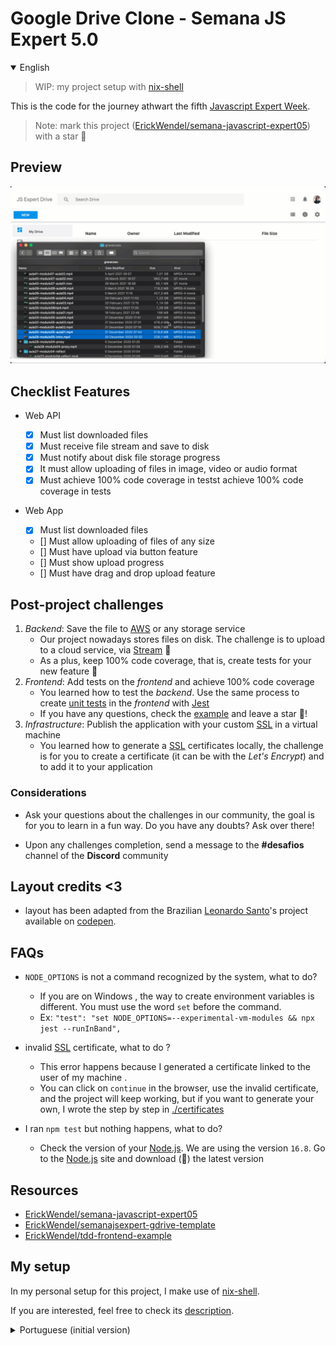 # Google Drive Clone - Semana JS Expert 5.0

<details open>
<summary>English</summary>

> WIP: my project setup with [nix-shell](#my-setup)

This is the code for the journey athwart the fifth [Javascript Expert Week](https://javascriptexpert.com.br).

> Note: mark this project ([ErickWendel/semana-javascript-expert05](https://github.com/ErickWendel/semana-javascript-expert05)) with a star 🌟

## Preview

![](./resources/demo.gif)

## Checklist Features

- Web API

  - [x] Must list downloaded files
  - [x] Must receive file stream and save to disk
  - [x] Must notify about disk file storage progress
  - [x] It must allow uploading of files in image, video or audio format
  - [x] Must achieve 100% code coverage in testst achieve 100% code coverage in tests

- Web App

  - [x] Must list downloaded files
  - [] Must allow uploading of files of any size
  - [] Must have upload via button feature
  - [] Must show upload progress
  - [] Must have drag and drop upload feature

## Post-project challenges

1. _Backend_: Save the file to [AWS](https://aws.amazon.com/) or any storage service
   - Our project nowadays stores files on disk. The challenge is to upload to a cloud service, via [Stream](https://nodejs.org/api/all.html#all_stream) 🧐
   - As a plus, keep 100% code coverage, that is, create tests for your new feature 🤪
2. _Frontend_: Add tests on the _frontend_ and achieve 100% code coverage
   - You learned how to test the _backend_. Use the same process to create [unit tests](https://en.wikipedia.org/wiki/Unit_testing) in the _frontend_ with [Jest](https://jestjs.io/)
   - If you have any questions, check the [example](https://github.com/ErickWendel/tdd-frontend-example) and leave a star 🌟!
3. _Infrastructure_: Publish the application with your custom [SSL](https://www.ssl.com/faqs/faq-what-is-ssl/) in a virtual machine
   - You learned how to generate a [SSL](https://www.ssl.com/faqs/faq-what-is-ssl/) certificates locally, the challenge is for you to create a certificate (it can be with the _Let's Encrypt_) and to add it to your application

### Considerations

- Ask your questions about the challenges in our community, the goal is for you to learn in a fun way. Do you have any doubts? Ask over there!

- Upon any challenges completion, send a message to the **#desafios** channel of the **Discord** community

## Layout credits <3

- layout has been adapted from the Brazilian [Leonardo Santo](https://github.com/leoespsanto)'s project available on [codepen](https://codepen.io/leoespsanto/pen/KZMMKG).

## FAQs

- `NODE_OPTIONS` is not a command recognized by the system, what to do?

  - If you are on Windows , the way to create environment variables is different. You must use the word `set` before the command.
  - Ex: `"test": "set NODE_OPTIONS=--experimental-vm-modules && npx jest --runInBand",`

- invalid [SSL](https://www.ssl.com/faqs/faq-what-is-ssl/) certificate, what to do ?

  - This error happens because I generated a certificate linked to the user of my machine .
  - You can click on `continue` in the browser, use the invalid certificate, and the project will keep working, but if you want to generate your own, I wrote the step by step in [./certificates](./certificates)

- I ran `npm test` but nothing happens, what to do?
  - Check the version of your [Node.js](https://nodejs.dev/). We are using the version `16.8`. Go to the [Node.js](https://nodejs.dev/) site and download (🤔) the latest version

## Resources

- [ErickWendel/semana-javascript-expert05](https://github.com/ErickWendel/semana-javascript-expert05)
- [ErickWendel/semanajsexpert-gdrive-template](https://github.com/ErickWendel/semanajsexpert-gdrive-template)
- [ErickWendel/tdd-frontend-example](https://github.com/ErickWendel/tdd-frontend-example)

## My setup

In my personal setup for this project, I make use of [nix-shell](https://nixos.org/manual/nix/unstable/command-ref/nix-shell.html).

If you are interested, feel free to check its [description](project-setup/README.md).

</details>

<details>
<summary>Portuguese (initial version)</summary>

Seja bem vindo(a) à [quinta](https://github.com/ErickWendel/semana-javascript-expert05) Semana Javascript Expert. Este é o código inicial para iniciar nossa jornada.

Marque esse projeto com uma estrela 🌟

## Preview

![](./resources/demo.gif)

## Checklist Features

- Web API

  - [] Deve listar arquivos baixados
  - [] Deve receber stream de arquivos e salvar em disco
  - [] Deve notificar sobre progresso de armazenamento de arquivos em disco
  - [] Deve permitir upload de arquivos em formato image, video ou audio
  - [] Deve atingir 100% de cobertura de código em testes

- Web App
  - [] Deve listar arquivos baixados
  - [] Deve permitir fazer upload de arquivos de qualquer tamanho
  - [] Deve ter função de upload via botão
  - [] Deve exibir progresso de upload
  - [] Deve ter função de upload via drag and drop

## Desafios para alunos pós projeto

1. _Backend_: Salvar o arquivo na AWS ou qualquer serviço de storage
   - Nosso projeto hoje armazena arquivos em disco. o desafio é você via Stream, fazer upload para algum serviço na nuvem
   - Como plus, manter 100% de code coverage, ou seja, crie testes para sua nova feature
2. _Frontend_: Adicionar testes no frontend e alcançar 100% de code coverage
   - Você aprendeu como fazer testes no backend. Usar o mesmo processo para criar testes unitários no frontend com Jest
   - Caso tenha duvidas, acesse o [exemplo](https://github.com/ErickWendel/tdd-frontend-example) e deixe uma estrela!
3. _Infraestrutura_: Publicar aplicação com seu SSL customizado em máquina virtual
   - Você aprendeu a gerar SSL local, o desafio é você criar um certificado (pode ser com o _Let's Encrypt_) e adicionar na sua aplicação

### Considerações

- Tire suas dúvidas sobre os desafios em nossa comunidade, o objetivo é você aprender de forma divertida. Surgiu dúvidas? Pergunte por lá!

- Ao completar qualquer um dos desafios, envie no canal **#desafios** da comunidade no **Discord**

## Créditos ao Layout <3

- O Layout foi adaptado a partir do projeto do brasileiro [Leonardo Santo](https://github.com/leoespsanto) disponibilizado no [codepen](https://codepen.io/leoespsanto/pen/KZMMKG).

## FAQ

- `NODE_OPTIONS` não é um comando reconhecido pelo sistema, o que fazer?

  - Se você estiver no Windows, a forma de criar variáveis de ambiente é diferente. Você deve usar a palavra `set` antes do comando.
  - Ex: `"test": "set NODE_OPTIONS=--experimental-vm-modules && npx jest --runInBand",`

- Certificado SSL é inválido, o que fazer?

  - Esse erro acontece porque gerei um certificado atrelado ao usuário da minha máquina.
  - Você pode clicar em prosseguir no browser e usar o certificado invalido que o projeto vai continuar funcionando, mas se quiser gerar o seu próprio, escrevi o passo a passo em [./certificates](./certificates)

- Rodei `npm test` mas nada acontece, o que fazer?
  - Verifique a versão do seu Node.js. Estamos usando na versão 16.8. Entre no [site do node.js](https://nodejs.org) e baixe a versão mais recente.

</details>

